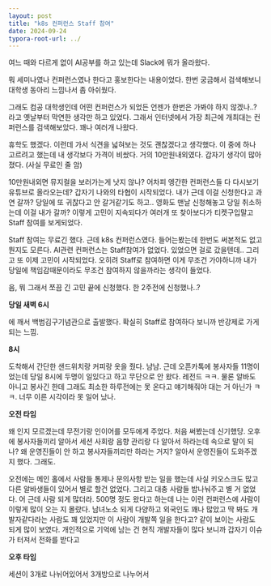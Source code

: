 ```yaml
---
layout: post
title: "k8s 컨퍼런스 Staff 참여"
date: 2024-09-24
typora-root-url: ../
---
```


여느 때와 다르게 없이 AI공부를 하고 있는데 Slack에 뭐가 올라왔다.  

뭐 세미나였나 컨퍼런스였나 한다고 홍보한다는 내용이었다. 한번 궁금해서 검색해보니 대학생 동아리 느낌나서 좀 아쉬웠다. 

그래도 컴공 대학생인데 어떤 컨퍼런스가 되었든 언젠가 한번은 가봐야 하지 않겠나..? 라고 옛날부터 막연한 생각만 하고 있었다. 그래서 인터넷에서 가장 최근에 개최대는 컨퍼런스를 검색해보았다. 꽤나 여러개 나왔다. 

휴학도 했겠다. 이런데 가서 식견을 넓혀보는 것도 괜찮겠다고 생각했다. 이 중에 하나 고르려고 했는데 내 생각보다 가격이 비쌌다. 거의 10만원내외였다. 갑자기 생각이 많아졌다. (사실 무료인 줄 암)

 10만원내외면 뮤지컬을 보러가는게 낫지 않나? 어차피 엥간한 컨퍼런스들 다 다시보기 유튜브로 올라오는데? 갑자기 나와의 타협이 시작되었다. 내가 근데 이걸 신청한다고 과연 갈까? 당일에 또 귀찮다고 안 갈거같기도 하고.. 영화도 맨날 신청해놓고 당일 취소하는데 이걸 내가 갈까? 이렇게 고민이 지속되다가 여러개 또 찾아보다가 티켓구입말고 Staff 참여를 보게되었다.

Staff 참여는 무료긴 했다. 근데 k8s 컨퍼런스였다. 들어는봤는데 한번도 써본적도 없고 뭔지도 모른다. AI관련 컨퍼런스는 Staff참여가 없었다. 있었으면 걸로 갔을텐데.. 그리고 또 이제 고민이 시작되었다. 오히려 Staff로 참여하면 이게 무조건 가야하니까 내가 당일에 책임감때문이라도 무조건 참여하지 않을까라는 생각이 들었다. 

음, 뭐 그래서 쪼끔 긴 고민 끝에 신청했다. 한 2주전에 신청했나..?



**당일 새벽 6시**

에 깨서 백범김구기념관으로 출발했다. 확실히 Staff로 참여하다 보니까 반강제로 가게 되는 느낌. 

**8시**

도착해서 간단한 샌드위치랑 커피랑 옷을 줬다. 냠냠. 근데 오픈카톡에 봉사자들 11명이었는데 당일 8시에 두명이 일있다고 하고 무단으로 안 왔다. 레전드 ㅋㅋ. 물론 알바도 아니고 봉사긴 한데 그래도 최소한 하루전에는 못 온다고 얘기해줘야 대는 거 아닌가 ㅋㅋ. 너무 이른 시각이라 못 일어 났나.

**오전 타임**

왜 인지 모르겠는데 무전기랑 인이어를 모두에게 주었다. 처음 써봤는데 신기했당. 오후에 봉사자들끼리 알아서 세션 사회랑 음향 관리랑 다 알아서 하라는데 속으로 말이 되나? 왜 운영진들이 안 하고 봉사자들끼리만 하라는 거지? 알아서 운영진들이 도와주겠지 했다. 그래도. 

오전에는 메인 홀에서 사람들 통제나 문의사항 받는 일을 했는데 사실 키오스크도 많고 다른 알바생들이 있어서 별로 할건 없었다. 그리고 대충 사람들 밥나눠주고 별 거 없었다.  어 근데 사람 되게 많더라. 500명 정도 왔다고 하는데 나는 이런 컨퍼런스에 사람이 이렇게 많이 오는 지 몰랐다. 남녀노소 되게 다양하고 외국인도 꽤나 많았고 딱 봐도 개발자같다라는 사람도 꽤 있었지만 이 사람이 개발쪽 일을 한다고? 같이 보이는 사람도 되게 많이 보였다. 개인적으로 기억에 남는 건 현직 개발자들이 많다 보니까 갑자기 이슈가 터져서 전화를 받다고 

 **오후 타임**

세션이 3개로 나뉘어있어서 3개방으로 나누어서  









